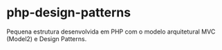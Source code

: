 # php-design-patterns
Pequena estrutura desenvolvida em PHP com o modelo arquitetural MVC (Model2) e Design Patterns.
